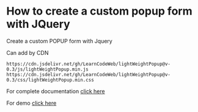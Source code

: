 # How to create a custom popup form with JQuery
Create a custom POPUP form with Jquery

Can add by CDN
````
https://cdn.jsdelivr.net/gh/LearnCodeWeb/lightWeightPopup@v-0.3/js/lightWeightPopup.min.js
https://cdn.jsdelivr.net/gh/LearnCodeWeb/lightWeightPopup@v-0.3/css/lightWeightPopup.min.css

````


For complete documentation <a href="https://learncodeweb.com/web-development/how-to-create-a-custom-popup-form-with-php-and-ajax/" target="_blank">click here</a>


For demo <a href="https://learncodeweb.com/demo/web-development/how-to-create-a-custom-popup-form-with-php-and-ajax/" target="_blank">click here</a>
